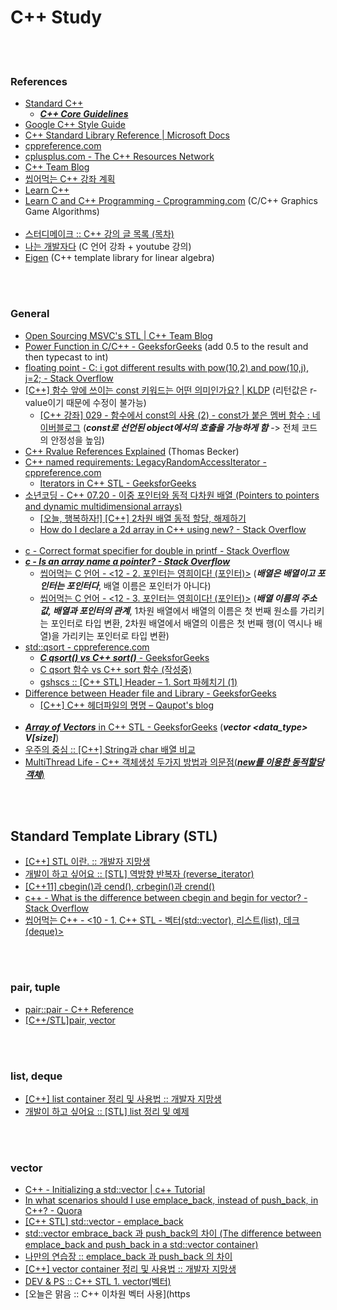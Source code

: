 C++ Study
==========


 <br/><br/>


### References
- [Standard C++](https://isocpp.org/)
    - [___C++ Core Guidelines___](http://isocpp.github.io/CppCoreGuidelines/)
- [Google C++ Style Guide](https://google.github.io/styleguide/cppguide.html)
- [C++ Standard Library Reference | Microsoft Docs](https://docs.microsoft.com/en-us/cpp/standard-library/cpp-standard-library-reference?view=vs-2019)
- [cppreference.com](https://en.cppreference.com/w/)
- [cplusplus.com - The C++ Resources Network](http://www.cplusplus.com/)
- [C++ Team Blog](https://devblogs.microsoft.com/cppblog/)
- [씹어먹는 C++ 강좌 계획](https://modoocode.com/135)
- [Learn C++](https://www.learncpp.com/)
- [Learn C and C++ Programming - Cprogramming.com](https://www.cprogramming.com/) (C/C++ Graphics Game Algorithms)  <br/><br/>
- [스터디메이크 :: C++ 강의 글 목록 (목차)](https://studymake.tistory.com/8)
- [나는 개발자다](https://studyc.tistory.com/) (C 언어 강좌 + youtube 강의)
- [Eigen](http://eigen.tuxfamily.org/index.php?title=Main_Page) (C++ template library for linear algebra)


 <br/><br/>


### General
- [Open Sourcing MSVC's STL | C++ Team Blog](https://devblogs.microsoft.com/cppblog/open-sourcing-msvcs-stl/)
- [Power Function in C/C++ - GeeksforGeeks](https://www.geeksforgeeks.org/power-function-cc/) (add 0.5 to the result and then typecast to int)
- [floating point - C: i got different results with pow(10,2) and pow(10,j), j=2; - Stack Overflow](https://stackoverflow.com/questions/19126809/c-i-got-different-results-with-pow10-2-and-pow10-j-j-2)
- [[C++] 함수 앞에 쓰이는 const 키워드는 어떤 의미인가요? | KLDP](https://kldp.org/node/71134) (리턴값은 r-value이기 때문에 수정이 불가능)
    - [[C++ 강좌] 029 - 함수에서 const의 사용 (2) - const가 붙은 멤버 함수 : 네이버블로그](https://blog.naver.com/kks227/60205418298) (___const로 선언된 object에서의 호출을 가능하게 함___ -> 전체 코드의 안정성을 높임)
- [C++ Rvalue References Explained](http://thbecker.net/articles/rvalue_references/section_01.html) (Thomas Becker)
- [C++ named requirements: LegacyRandomAccessIterator - cppreference.com](https://en.cppreference.com/w/cpp/named_req/RandomAccessIterator)
    - [Iterators in C++ STL - GeeksforGeeks](https://www.geeksforgeeks.org/iterators-c-stl/)
- [소년코딩 - C++ 07.20 - 이중 포인터와 동적 다차원 배열 (Pointers to pointers and dynamic multidimensional arrays)](https://boycoding.tistory.com/212)
    - [[오늘, 행복하자!] [C++] 2차원 배열 동적 할당, 해제하기](https://felixblog.tistory.com/72)
    - [How do I declare a 2d array in C++ using new? - Stack Overflow](https://stackoverflow.com/questions/936687/how-do-i-declare-a-2d-array-in-c-using-new)  <br/><br/>
- [c - Correct format specifier for double in printf - Stack Overflow](https://stackoverflow.com/questions/4264127/correct-format-specifier-for-double-in-printf)
- [___c - Is an array name a pointer? - Stack Overflow___](https://stackoverflow.com/questions/1641957/is-an-array-name-a-pointer)
    - [씹어먹는 C 언어 - <12 - 2. 포인터는 영희이다! (포인터)>](https://modoocode.com/24) (___배열은 배열이고 포인터는 포인터다___, 배열 이름은 포인터가 아니다)
    - [씹어먹는 C 언어 - <12 - 3. 포인터는 영희이다! (포인터)>](https://modoocode.com/25) (___배열 이름의 주소값, 배열과 포인터의 관계___, 1차원 배열에서 배열의 이름은 첫 번째 원소를 가리키는 포인터로 타입 변환, 2차원 배열에서 배열의 이름은 첫 번째 행(이 역시나 배열)을 가리키는 포인터로 타입 변환)
- [std::qsort - cppreference.com](https://en.cppreference.com/w/cpp/algorithm/qsort)
    - [___C qsort() vs C++ sort()___ - GeeksforGeeks](https://www.geeksforgeeks.org/c-qsort-vs-c-sort/)
    - [C qsort 함수 vs C++ sort 함수 (작성중)](https://adaid.tistory.com/64)
    - [gshscs :: [C++ STL] Header <algorithm> – 1. Sort 파헤치기 (1)](https://gshscs.tistory.com/11)
- [Difference between Header file and Library - GeeksforGeeks](https://www.geeksforgeeks.org/difference-header-file-library/)
    - [[C++] C++ 헤더파일의 명명 – Qaupot's blog](http://www.qaupot.com/wordpress/?p=2206)  <br/><br/>
- [___Array of Vectors___ in C++ STL - GeeksforGeeks](https://www.geeksforgeeks.org/array-of-vectors-in-c-stl/) (___vector <data_type> V[size]___)
- [우주의 중심 :: [C++] String과 char 배열 비교](https://mk28.tistory.com/entry/C-String%EA%B3%BC-char-%EB%B0%B0%EC%97%B4-%EB%B9%84%EA%B5%90)
- [MultiThread Life - C++ 객체생성 두가지 방법과 의문점(___new를 이용한 동적할당객체___)](https://multithread.tistory.com/entry/C-%EA%B0%9D%EC%B2%B4%EC%83%9D%EC%84%B1-%EB%91%90%EA%B0%80%EC%A7%80-%EB%B0%A9%EB%B2%95%EA%B3%BC-%EC%9D%98%EB%AC%B8%EC%A0%90new%EB%A5%BC-%EC%9D%B4%EC%9A%A9%ED%95%9C-%EB%8F%99%EC%A0%81%ED%95%A0%EB%8B%B9%EA%B0%9D%EC%B2%B4)


 <br/><br/>


## Standard Template Library (STL)
- [[C++] STL 이란. :: 개발자 지망생](https://blockdmask.tistory.com/67)
- [개발이 하고 싶어요 :: [STL] 역방향 반복자 (reverse_iterator)](https://hyeonstorage.tistory.com/322)
- [[C++11] cbegin()과 cend(), crbegin()과 crend()](https://psychoria.tistory.com/70)
- [c++ - What is the difference between cbegin and begin for vector? - Stack Overflow](https://stackoverflow.com/questions/31208640/what-is-the-difference-between-cbegin-and-begin-for-vector)
- [씹어먹는 C++ - <10 - 1. C++ STL - 벡터(std::vector), 리스트(list), 데크(deque)>](https://modoocode.com/223)


 <br/><br/>
 

### pair, tuple
- [pair::pair - C++ Reference](http://www.cplusplus.com/reference/utility/pair/pair/)
- [[C++/STL]pair, vector](https://sarah950716.tistory.com/4)

 <br/><br/>


### list, deque 
- [[C++] list container 정리 및 사용법 :: 개발자 지망생](https://blockdmask.tistory.com/76)
- [개발이 하고 싶어요 :: [STL] list 정리 및 예제](https://hyeonstorage.tistory.com/326)


 <br/><br/>
 

### vector
- [C++ - Initializing a std::vector | c++ Tutorial](https://riptutorial.com/en/cplusplus/example/1676/std----vector-%EC%B4%88%EA%B8%B0%ED%99%94%ED%95%98%EA%B8%B0)
- [In what scenarios should I use emplace_back, instead of push_back, in C++? - Quora](https://www.quora.com/In-what-scenarios-should-I-use-emplace_back-instead-of-push_back-in-C++)
- [[C++ STL] std::vector - emplace_back](https://shaeod.tistory.com/630)
- [std::vector embrace_back 과 push_back의 차이 (The difference between emplace_back and push_back in a std::vector container)](https://blog.naver.com/sorkelf/220825930008)
- [나만의 연습장 :: emplace_back 과 push_back 의 차이](https://openmynotepad.tistory.com/10)
- [[C++] vector container 정리 및 사용법 :: 개발자 지망생](https://blockdmask.tistory.com/70)
- [DEV & PS :: C++ STL 1. vector(벡터)](https://canna90.tistory.com/41)
- [오늘은 맑음 :: C++ 이차원 벡터 사용](https
